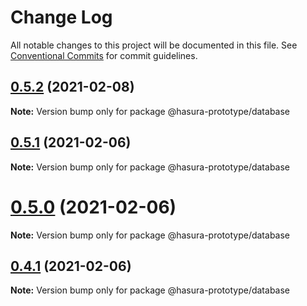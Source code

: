 # Change Log

All notable changes to this project will be documented in this file.
See [Conventional Commits](https://conventionalcommits.org) for commit guidelines.

## [0.5.2](https://github.com/SkelleyBelly/docker-compose-prototype/compare/v0.5.1...v0.5.2) (2021-02-08)

**Note:** Version bump only for package @hasura-prototype/database





## [0.5.1](https://github.com/SkelleyBelly/docker-compose-prototype/compare/v0.5.0...v0.5.1) (2021-02-06)

**Note:** Version bump only for package @hasura-prototype/database





# [0.5.0](https://github.com/SkelleyBelly/docker-compose-prototype/compare/v0.4.1...v0.5.0) (2021-02-06)

**Note:** Version bump only for package @hasura-prototype/database





## [0.4.1](https://github.com/SkelleyBelly/docker-compose-prototype/compare/v0.4.0...v0.4.1) (2021-02-06)

**Note:** Version bump only for package @hasura-prototype/database
